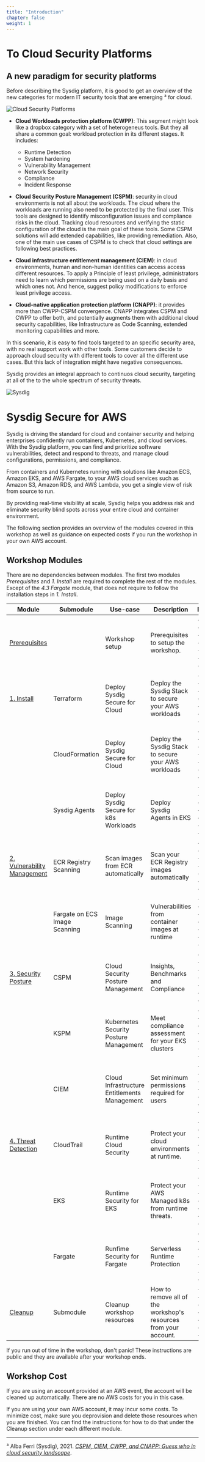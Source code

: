 ```yaml
---
title: "Introduction"
chapter: false
weight: 1
---
```


# To Cloud Security Platforms
## A new paradigm for security platforms

Before describing the Sysdig platform, it is good to get an overview of the new
categories for modern IT security tools that are emerging ³ for cloud.

![Cloud Security Platforms](/images/00_introduction/cloudplatforms.png)

- **Cloud Workloads protection platform (CWPP)**: This segment might look like a dropbox
  category with a set of heterogeneus tools. But they all share a common goal:
  workload protection in its different stages. It includes:
    - Runtime Detection
    - System hardening
    - Vulnerability Management
    - Network Security
    - Compliance
    - Incident Response

- **Cloud Security Posture Management (CSPM)**: security in cloud environments is not all about the workloads.
  The cloud where the workloads are running also need to be protected by the final user.
  This tools are designed to identify misconfiguration issues and compliance risks in the cloud.
  Tracking cloud resources and verifying the static configuration of the cloud is the main goal of these tools.
  Some CSPM solutions will add extended capabilities, like providing remediation.
  Also, one of the main use cases of CSPM is to check that cloud settings are following best practices.

- **Cloud infrastructure entitlement management (CIEM)**: in cloud environments, human and non-human 
  identities can access access different resources. To apply a Principle of least privilege,
  administrators need to learn which permissions are being used on a daily basis and which ones not.
  And hence, suggest policy modifications to enforce least privilege access.

- **Cloud-native application protection platform (CNAPP)**: it provides more than CWPP-CSPM convergence.
  CNAPP integrates CSPM and CWPP to offer both, and potentially augments them
  with additional cloud security capabilities, like Infrastructure as Code Scanning,
  extended monitoring capabilities and more.

In this scenario, it is easy to find tools targeted to an specific security area,
with no real support work with other tools. Some customers decide to approach cloud
security with different tools to cover all the different use cases.
But this lack of integration might have negative consequences.

Sysdig provides an integral approach to continuos cloud security,
targeting at all of the to the whole spectrum of security threats.

![Sysdig](/images/logo.png)


# Sysdig Secure for AWS

Sysdig is driving the standard for cloud and container security and helping enterprises confidently run containers,
Kubernetes, and cloud services. With the Sysdig platform, you can find and prioritize software vulnerabilities,
detect and respond to threats, and manage cloud configurations, permissions, and compliance. 

From containers and Kubernetes running with solutions like Amazon ECS, Amazon EKS, and AWS Fargate,
to your AWS cloud services such as Amazon S3, Amazon RDS, and AWS Lambda, you get a single view of risk from source to run.

By providing real-time visibility at scale, Sysdig helps you address risk and eliminate
security blind spots across your entire cloud and container environment. 

The following section provides an overview of the modules covered in this workshop
as well as guidance on expected costs if you run the workshop in your own AWS account.


## Workshop Modules

There are no dependencies between modules.
The first two modules _Prerequisites_ and _1. Install_ are required to complete the rest of the modules.
Except of the _4.3 Fargate_ module, that does not require to follow the installation steps in _1. Install_.

Module | Submodule | Use-case | Description | ETA
------------ | ------------ | ------------- | ------------- | -------------
[Prerequisites](../../0-prerequisites.html) | | Workshop setup | Prerequisites to setup the workshop. | -------------
[1. Install](../../1-install.html) | Terraform | Deploy Sysdig Secure for Cloud | Deploy the Sysdig Stack to secure your AWS workloads | -------------
&nbsp; | CloudFormation | Deploy Sysdig Secure for Cloud | Deploy the Sysdig Stack to secure your AWS workloads | -------------
&nbsp; | Sysdig Agents | Deploy Sysdig Secure for k8s Workloads | Deploy Sysdig Agents in EKS | -------------
[2. Vulnerability Management](../../2-vulnerability-management.html) | ECR Registry Scanning | Scan images from ECR automatically | Scan your ECR Registry images automatically | -------------
&nbsp; | Fargate on ECS Image Scanning | Image Scanning | Vulnerabilities from container images at runtime | -------------
[3. Security Posture](../../3-posture.html) | CSPM | Cloud Security Posture Management | Insights, Benchmarks and Compliance | -------------
&nbsp; | KSPM | Kubernetes Security Posture Management | Meet compliance assessment for your EKS clusters | -------------
&nbsp; | CIEM | Cloud Infrastructure Entitlements Management | Set minimum permissions required for users | -------------
[4. Threat Detection](../../4-thread-detection.html) | CloudTrail | Runtime Cloud Security | Protect your cloud environments at runtime. | -------------
&nbsp; | EKS | Runtime Security for EKS | Protect your AWS Managed k8s from runtime threats. | -------------
&nbsp; | Fargate | Runfime Security for Fargate | Serverless Runtime Protection | -------------
[Cleanup](../9-cleanup.html) | Submodule | Cleanup workshop resources | How to remove all of the workshop's resources from your account. | -------------

If you run out of time in the workshop, don't panic! 
These instructions are public and they are available after your workshop ends.


## Workshop Cost

If you are using an account provided at an AWS event, the account will be cleaned up automatically. There are no AWS costs for you in this case.

If you are using your own AWS account, it may incur some costs. 
To minimize cost, make sure you deprovision and delete those resources when you are finished. 
You can find the instructions for how to do that under the Cleanup section under each different module.

---

³ Alba Ferri (Sysdig), 2021. [_CSPM, CIEM, CWPP, and CNAPP: Guess who in cloud security landscape_](https://sysdig.com/blog/cnapp-cloud-security-sysdig/).